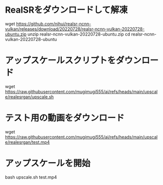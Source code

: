 # RealSRをダウンロードして解凍
wget https://github.com/nihui/realsr-ncnn-vulkan/releases/download/20220728/realsr-ncnn-vulkan-20220728-ubuntu.zip
unzip realsr-ncnn-vulkan-20220728-ubuntu.zip
cd realsr-ncnn-vulkan-20220728-ubuntu

# アップスケールスクリプトをダウンロード
wget https://raw.githubusercontent.com/mugimugi555/ai/refs/heads/main/upscale/realesrgan/upscale.sh

# テスト用の動画をダウンロード
wget https://raw.githubusercontent.com/mugimugi555/ai/refs/heads/main/upscale/realesrgan/test.mp4

# アップスケールを開始
bash upscale.sh test.mp4
